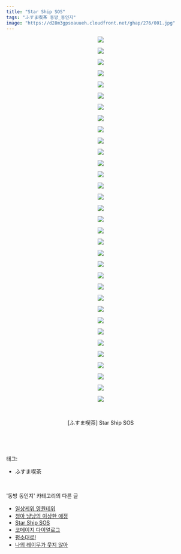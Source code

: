 ```yaml
---
title: "Star Ship SOS"
tags: "ふすま喫茶 동방_동인지"
image: "https://d28m3gpsoauueh.cloudfront.net/ghap/276/001.jpg"
---
```

<div class="article">
<p style="text-align: center; clear: none; float: none;"><img src="{{ site.imgserver4 }}/ghap/276/001.jpg"/></p>
<p style="text-align: center; clear: none; float: none;"><img src="{{ site.imgserver4 }}/ghap/276/002.jpg"/></p>
<p style="text-align: center; clear: none; float: none;"><img src="{{ site.imgserver4 }}/ghap/276/003.jpg"/></p>
<p style="text-align: center; clear: none; float: none;"><img src="{{ site.imgserver4 }}/ghap/276/004.jpg"/></p>
<p style="text-align: center; clear: none; float: none;"><img src="{{ site.imgserver4 }}/ghap/276/005.jpg"/></p>
<p style="text-align: center; clear: none; float: none;"><img src="{{ site.imgserver4 }}/ghap/276/006.jpg"/></p>
<p style="text-align: center; clear: none; float: none;"><img src="{{ site.imgserver4 }}/ghap/276/007.jpg"/></p>
<p style="text-align: center; clear: none; float: none;"><img src="{{ site.imgserver4 }}/ghap/276/008.jpg"/></p>
<p style="text-align: center; clear: none; float: none;"><img src="{{ site.imgserver4 }}/ghap/276/009.jpg"/></p>
<p style="text-align: center; clear: none; float: none;"><img src="{{ site.imgserver4 }}/ghap/276/010.jpg"/></p>
<p style="text-align: center; clear: none; float: none;"><img src="{{ site.imgserver4 }}/ghap/276/011.jpg"/></p>
<p style="text-align: center; clear: none; float: none;"><img src="{{ site.imgserver4 }}/ghap/276/012.jpg"/></p>
<p style="text-align: center; clear: none; float: none;"><img src="{{ site.imgserver4 }}/ghap/276/013.jpg"/></p>
<p style="text-align: center; clear: none; float: none;"><img src="{{ site.imgserver4 }}/ghap/276/014.jpg"/></p>
<p style="text-align: center; clear: none; float: none;"><img src="{{ site.imgserver4 }}/ghap/276/015.jpg"/></p>
<p style="text-align: center; clear: none; float: none;"><img src="{{ site.imgserver4 }}/ghap/276/016.jpg"/></p>
<p style="text-align: center; clear: none; float: none;"><img src="{{ site.imgserver4 }}/ghap/276/017.jpg"/></p>
<p style="text-align: center; clear: none; float: none;"><img src="{{ site.imgserver4 }}/ghap/276/018.jpg"/></p>
<p style="text-align: center; clear: none; float: none;"><img src="{{ site.imgserver4 }}/ghap/276/019.jpg"/></p>
<p style="text-align: center; clear: none; float: none;"><img src="{{ site.imgserver4 }}/ghap/276/020.jpg"/></p>
<p style="text-align: center; clear: none; float: none;"><img src="{{ site.imgserver4 }}/ghap/276/021.jpg"/></p>
<p style="text-align: center; clear: none; float: none;"><img src="{{ site.imgserver4 }}/ghap/276/022.jpg"/></p>
<p style="text-align: center; clear: none; float: none;"><img src="{{ site.imgserver4 }}/ghap/276/023.jpg"/></p>
<p style="text-align: center; clear: none; float: none;"><img src="{{ site.imgserver4 }}/ghap/276/024.jpg"/></p>
<p style="text-align: center; clear: none; float: none;"><img src="{{ site.imgserver4 }}/ghap/276/025.jpg"/></p>
<p style="text-align: center; clear: none; float: none;"><img src="{{ site.imgserver4 }}/ghap/276/026.jpg"/></p>
<p style="text-align: center; clear: none; float: none;"><img src="{{ site.imgserver4 }}/ghap/276/027.jpg"/></p>
<p style="text-align: center; clear: none; float: none;"><img src="{{ site.imgserver4 }}/ghap/276/028.jpg"/></p>
<p style="text-align: center; clear: none; float: none;"><img src="{{ site.imgserver4 }}/ghap/276/029.jpg"/></p>
<p style="text-align: center; clear: none; float: none;"><img src="{{ site.imgserver4 }}/ghap/276/030.jpg"/></p>
<p style="text-align: center; clear: none; float: none;"><img src="{{ site.imgserver4 }}/ghap/276/031.jpg"/></p>
<p style="text-align: center; clear: none; float: none;"><img src="{{ site.imgserver4 }}/ghap/276/032.jpg"/></p>
<p style="text-align: center; clear: none; float: none;"><img src="{{ site.imgserver4 }}/ghap/276/033.jpg"/></p>
<p style="text-align: center; clear: none; float: none;"><br/></p>
<p style="text-align: center; clear: none; float: none;">[ふすま喫茶] Star Ship SOS</p>
<p><br/></p>
</div><br/>
<div class="tagTrail">
<p>태그: </p>
<ul>
<li>ふすま喫茶</li>
</ul>
</div><br/>
<div class="another">
<p>'동방 동인지' 카테고리의 다른 글</p>
<ul>
<li><a href="/ghap_278">일상케위 영원테위</a></li>
<li><a href="/ghap_277">청아 냥냥의 이상한 애정</a></li>
<li><a href="/ghap_276">Star Ship SOS</a></li>
<li><a href="/ghap_275">코메이지 다이얼로그</a></li>
<li><a href="/ghap_274">평소대로!</a></li>
<li><a href="/ghap_273">나의 레이무가 웃지 않아</a></li>
</ul>
</div><br/>
<div class="cb_module cb_fluid">
<div class="cb_wrt cb_profile">
</div><!-- commentList close -->
</div><br/>

